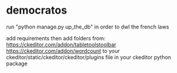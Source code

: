 # democratos

run "python manage.py up_the_db" in order to dwl the french laws

add requirements then add folders from:
https://ckeditor.com/addon/tabletoolstoolbar
https://ckeditor.com/addon/wordcount
to your ckeditor/static/ckeditor/ckeditor/plugins file in your ckeditor python package 